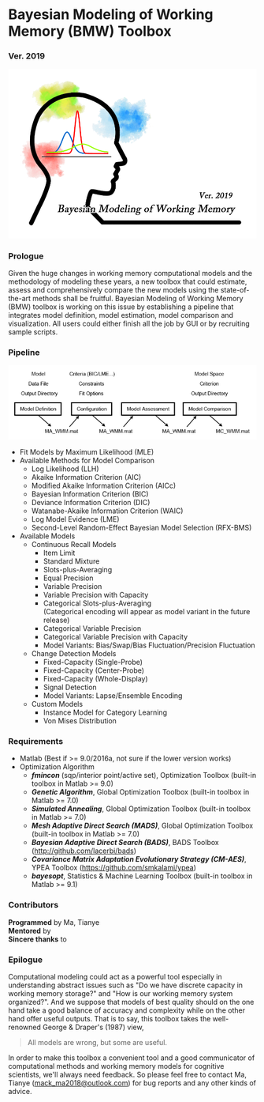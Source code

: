 # Bayesian Modeling of Working Memory (BMW) Toolbox   
### Ver. 2019

![](https://github.com/Mack-Ma/Bayesian_Modeling_of_Working_Memory/blob/master/BMW_icon.png)

### Prologue
Given the huge changes in working memory computational models and the methodology of modeling these years, a new toolbox that could estimate, assess and comprehensively compare the new models using the state-of-the-art methods shall be fruitful. Bayesian Modeling of Working Memory (BMW) toolbox is working on this issue by establishing a pipeline that integrates model definition, model estimation, model comparison and visualization. All users could either finish all the job by GUI or by recruiting sample scripts.

### Pipeline

![](https://github.com/Mack-Ma/Bayesian_Modeling_of_Working_Memory/blob/master/pipeline.png)  

- Fit Models by Maximum Likelihood (MLE)
- Available Methods for Model Comparison
	- Log Likelihood (LLH)
	- Akaike Information Criterion (AIC)
	- Modified Akaike Information Criterion (AICc)
	- Bayesian Information Criterion (BIC)
	- Deviance Information Criterion (DIC)  
	- Watanabe-Akaike Information Criterion (WAIC)  
	- Log Model Evidence (LME)
	- Second-Level Random-Effect Bayesian Model Selection (RFX-BMS)
- Available Models 
	- Continuous Recall Models
		- Item Limit
		- Standard Mixture
		- Slots-plus-Averaging
		- Equal Precision
		- Variable Precision
		- Variable Precision with Capacity
		- Categorical Slots-plus-Averaging   
		(Categorical encoding will appear as model variant in the future release)
		- Categorical Variable Precision
		- Categorical Variable Precision with Capacity
		- Model Variants: Bias/Swap/Bias Fluctuation/Precision Fluctuation
	- Change Detection Models
		- Fixed-Capacity (Single-Probe)  
		- Fixed-Capacity (Center-Probe)
		- Fixed-Capacity (Whole-Display)
		- Signal Detection
		- Model Variants: Lapse/Ensemble Encoding
	- Custom Models
		- Instance Model for Category Learning
		- Von Mises Distribution
  
### Requirements

- Matlab (Best if >= 9.0/2016a, not sure if the lower version works)
- Optimization Algorithm
  - _**fmincon**_ (sqp/interior point/active set), Optimization Toolbox (built-in toolbox in Matlab >= 9.0)
  - _**Genetic Algorithm**_, Global Optimization Toolbox (built-in toolbox in Matlab >= 7.0)
  - _**Simulated Annealing**_, Global Optimization Toolbox (built-in toolbox in Matlab >= 7.0)
  - _**Mesh Adaptive Direct Search (MADS)**_, Global Optimization Toolbox (built-in toolbox in Matlab >= 7.0)
  - _**Bayesian Adaptive Direct Search (BADS)**_, BADS Toolbox (http://github.com/lacerbi/bads)
  - _**Covariance Matrix Adaptation Evolutionary Strategy (CM-AES)**_, YPEA Toolbox (https://github.com/smkalami/ypea)
  - _**bayesopt**_, Statistics & Machine Learning Toolbox (built-in toolbox in Matlab >= 9.1)  

### Contributors  
**Programmed** by Ma, Tianye  
**Mentored** by  
**Sincere thanks** to
  
### Epilogue
Computational modeling could act as a powerful tool especially in understanding abstract issues such as "Do we have discrete capacity in working memory storage?" and "How is our working memory system organized?". And we suppose that models of best quality should on the one hand take a good balance of accuracy and complexity while on the other hand offer useful outputs. That is to say, this toolbox takes the well-renowned George & Draper's (1987) view,

> All models are wrong, but some are useful.

In order to make this toolbox a convenient tool and a good communicator of computational methods and working memory models for cognitive scientists, we'll always need feedback. So please feel free to contact Ma, Tianye (mack_ma2018@outlook.com) for bug reports and any other kinds of advice.
